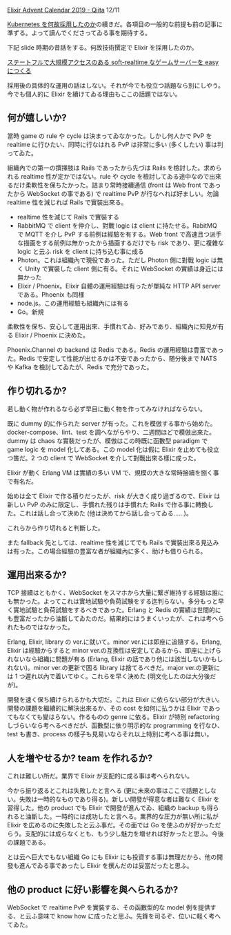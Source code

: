 <!--
{"id":"26006613480861575","title":"Elixir を何故採用したのか","categories":["Programming","Elixir"],"draft":"no"}
-->

[Elixir Advent Calendar 2019 - Qiita](https://qiita.com/advent-calendar/2019/elixir) 12/11

[Kubernetes を何故採用したのか](https://c4se.hatenablog.com/entry/2019/12/12/031444)の續きだ。各項目の一般的な前提も前の記事に準ずる。よって讀んでくださってゐる事を期待する。

下記 slide 時期の昔話をする。何故技術撰定で Elixir を採用したのか。

<script async class="speakerdeck-embed" data-id="78d6aaeac6ec425c9f23a169414e5cac" data-ratio="1.77777777777778" src="//speakerdeck.com/assets/embed.js"></script>

[ステートフルで大規模アクセスのある soft-realtime なゲームサーバーを easy につくる](https://speakerdeck.com/ne_sachirou/sutetohurudeda-gui-mo-akusesufalsearusoft-realtimenagemusabawoeasynitukuru)

採用後の具体的な運用の話はしない。それが今でも役立つ話題なら別にしやう。今でも個人的に Elixir を續けてゐる理由もここの話題ではない。

## 何が嬉しいか?

當時 game の rule や cycle は決まってゐなかった。しかし何人かで PvP を realtime に行ひたい、同時に行なはれる PvP は非常に多い (多くしたい) 事は判ってゐた。

組織內での第一の撰擇肢は Rails であったから先づは Rails を檢討した。求められる realtime 性が定かではない。rule や cycle を檢討してゐる途中なので出來るだけ柔軟性を保ちたかった。詰まり常時接續通信 (front は Web front であったから WebSocket の事である) で realtime PvP が行なへれば好ましい。勿論 realtime 性を減じれば Rails で實裝出來る。

- realtime 性を減じて Rails で實裝する
- RabbitMQ で client を仲介し、對戰 logic は client に持たせる。RabitMQ で MQTT を介し PvP する前例は經驗を有する。Web front で高速且つ派手な描画をする前例は無かったから描画するだけでも risk であり、更に複雜な logic と云ふ risk を client に持ち込む事に成る
- Photon。これは組織內で現役であった。ただし Photon 側に對戰 logic は無く Unity で實裝した client 側に有る。それに WebSocket の實績は身近には無かった
- Elixir / Phoenix。Elixir 自體の運用經驗は有ったが單純な HTTP API server である。Phoenix も同樣
- node.js。この運用經驗も組織內には有る
- Go。新規

柔軟性を保ち、安心して運用出來、手慣れてゐ、好みであり、組織內に知見が有る Elixir / Phoenix に決めた。

Phoenix.Channel の backend は Redis である。Redis の運用經驗は豊富であった。Redis で安定して性能が出せるかは不安であったから、随分後まで NATS や Kafka を檢討してゐたが、Redis で充分であった。

## 作り切れるか?

若し動く物が作れるなら必ず早目に動く物を作ってみなければならない。

既に dummy 的に作られた server が有った。これを模倣する事から始めた。docker-compose、lint、test を調へながらやり、二週間ほどで模倣出來た。dummy は chaos な實裝だったが、模倣はこの時既に函數型 paradigm で game logic を model 化してある。この model 化は假に Elixir を止めても役立つ筈だ。2 つの client で WebSocket を介して對戰出來る樣に成った。

Elixir が動く Erlang VM は實績の多い VM で、規模の大きな常時接續を捌く事で有名だ。

始めは全て Elixir で作る積りだったが、risk が大きく成り過ぎるので、Elixir は新しい PvP のみに限定し、手慣れた残りは手慣れた Rails で作る事に轉換した。これは話し合って決めた (他は決めてから話し合ってゐる……)。

これらから作り切れると判斷した。

また fallback 先としては、realtime 性を減じてでも Rails で實裝出來る見込みは有った。この場合經驗の豊富な者が組織內に多く、助けも借りられる。

## 運用出來るか?

TCP 接續はともかく、WebSocket をスマホから大量に繋ぎ維持する經驗は誰にも無かった。よってこれは實地試驗や負荷試験をする迄判らない。多分もっと早く實地試驗と負荷試驗をするべきであった。Erlang と Redis の實績は世間的にも豊富だったから油斷してゐたのだ。結果的にはうまくいったが、これは考へられたものではなかった。

Erlang, Elixir, library の ver.に就いて。minor ver.には即座に追隨する。Erlang, Elixir は經驗からすると minor ver.の互換性は安定してゐるから、即座に上げられないなら組織に問題が有る (Erlang, Elixir の話であり他には該当しないかもしれない)。minor ver.の更新で困る library は捨てるべきだ。major ver.の更新には 1 つ遲れ以內で着いてゆく。これらを早く決めた (明文化したのは大分後だが)。

開發を速く保ち續けられるかも大切だ。これは Elixir に依らない部分が大きい。開發の課題を繼續的に解決出來るか、その cost を如何に払うかは Elixir であってもなくても變はらない。作るものの genre に依る。Elixir が特別 refactoring しづらいなら考へるべきだが、函數型に依り明示的な programming を行なひ、test も書き、process の樣子も見易いならそれ以上特別に考へる事は無い。

## 人を増やせるか? team を作れるか?

これは難しい所だ。業界で Elixir が支配的に成る事は考へられない。

今から振り返るとこれは失敗したと言へる (更に未來の事はここで話題としない。失敗は一時的なものであり得る)。新しい開發が得意な者は難なく Elixir を習得した。他の product でも Elixir で開發が進んでゐ、組織の backup も得られると油斷した。一時的には成功したと言へる。業界的な圧力が無い所に私が Elixir を広めるのに失敗したと云ふ事だ。その面では Go を使ふのが好かっただらう。支配的には成らなくとも、もう少し魅力を増せれば好かったと思ふ。今後の課題である。

とは云へ巨大でもない組織 Go にも Elixir にも投資する事は無理だから、他の開發も進んでゐる事であったし Elixir を撰んだのは妥當だったと思ふ。

## 他の product に好い影響を與へられるか?

WebSocket で realtime PvP を實裝する、その函數型的な model 例を提供する、と云ふ意味で know how に成ったと思ふ。先鋒を司るぞ、位いに軽く考へてゐた。
